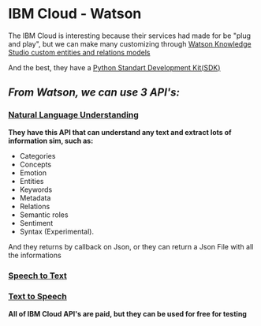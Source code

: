 # IBM Cloud - Watson

The IBM Cloud is interesting because their services had made for be "plug and play", but we can make many customizing through [Watson Knowledge Studio custom entities and relations models](https://cloud.ibm.com/docs/services/natural-language-understanding?topic=natural-language-understanding-customizing)

And the best, they have a [Python Standart Development Kit(SDK)](https://github.com/watson-developer-cloud/python-sdk)

## *From Watson, we can use 3 API's:*  
### [Natural Language Understanding](https://cloud.ibm.com/catalog/services/natural-language-understanding)   

**They have this API that can understand any text and extract lots of information sim, such as:**

* Categories
* Concepts
* Emotion
* Entities
* Keywords
* Metadata
* Relations
* Semantic roles
* Sentiment
* Syntax (Experimental).

And they returns by callback on Json, or they can return a Json File with all the informations


### [Speech to Text](https://cloud.ibm.com/catalog/services/speech-to-text)  

### [Text to Speech](https://cloud.ibm.com/catalog/services/text-to-speech)  

**All of IBM Cloud API's are paid, but they can be used for free for testing**